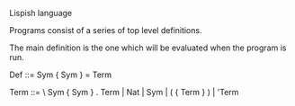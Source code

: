 Lispish language

Programs consist of a series of top level definitions.

The main definition is the one which will be evaluated
when the program is run.

Def ::= Sym { Sym } = Term

Term ::= \ Sym { Sym } . Term
      | Nat
      | Sym
      | ( { Term } )
      | 'Term
